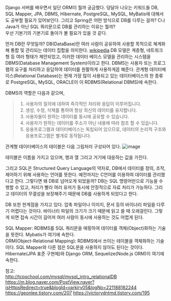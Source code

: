 Django 서버를 배우면서 일단 ORM이 뭘까 궁금했다. 덩달아 나오는 키워드들 DB, SQL Mapper, JPA, DBMS, Hibernate, PostgreSQL, MySQL, MyBatis에 대해서도 공부할 필요가 있어보인다. 그리고 Spring은 어떤 방식으로 DB를 다루는 걸까? C나 Java가 아닌 SQL 쿼리문으로 DB를 관리하는 이유는 뭘까?   
우선 기본기의 기본기로 돌아가 볼 필요가 있을 것 같다.

먼저 DB란 무엇일까? DB(DataBase)란 여러 사람이 공유하여 사용할 목적으로 쳬계화해 통합 및 관리되는 데이터 집합을 의미한다. [wikipedia](https://ko.wikipedia.org/wiki/%EB%8D%B0%EC%9D%B4%ED%84%B0%EB%B2%A0%EC%9D%B4%EC%8A%A4) DB 모델은 계층형, 네트워크형 등 여러 형태가 제안되었고, 이러한 데이터 베이스 모델을 관리하는 시스템을 DBMS(Database Management System)이라고 한다. DBMS는 사용자 또는 프로그램의 요구를 처리하고 응답하여 데이터를 원활하게 사용하게끔 해준다. 
 관계형 데이터베이스(Relational Database)는 현재 가장 많이 사용되고 있는 데이터베이스의 한 종류로 PostgreSQL, MySQL, ORACLE이 이 RDBMS(Relational DBMS)에 속한다.

DBMS의 역할은 다음과 같으며,
> 1.  사용자의 질의에 대하여 즉각적인 처리와 응답이 이루어집니다.
> 2. 생성, 수정, 삭제를 통하여 항상 최신의 데이터를 유지합니다.
> 3. 사용자들이 원하는 데이터를 동시에 공유할 수 있습니다.
> 4. 사용자가 원하는 데이터를 주소가 아닌 내용에 따라 참조 할 수 있습니다.
> 5. 응용프로그램과 데이터베이스는 독립되어 있으므로, 데이터의 논리적 구조와 응용프로그램은 별개로 동작됩니다.

관계형 데이터베이스의 테이블은 다음 그림처러 구성되어 있다.
![image](https://user-images.githubusercontent.com/59414764/126282517-167fbd70-b2aa-422a-a8e2-45af566bd02f.png)

테이블은 이름을 가지고 있으며, 행과 열 그리고 거기에 대응하는 값을 가진다.

그리고 SQL은 Structured Query Language의 약자로, DB에서 데이터를 정의, 조작, 제어하기 위해 사용하는 언어를 뜻한다. 예전까지는 C언어를 이용하여 데이터를 관리했다고 한다. 그렇다면 왜 DB로 넘어오게 되었을까? DB는 SQL 명령어만으로 기능을 수행할 수 있고, 처리가 빨라 여러 유저가 동시에 안정적으로 자료 처리가 가능하다. 그리고 데이터의 무결성을 보장해주기 때문에 DB를 사용하게 되었다고 한다.

DB 또한 한계점을 가지고 있다. 압축 파일이나 이미지, 문서 등의 바이너리 파일을 다루기 어렵다는 것이다. 바이너리 파일의 크기가 크기 때문에 읽고 쓸 때 오래걸린다. 그렇게 되면 접속 시간이 길어져 여러 사람이 동시에 사용하는 것도 어렵게 된다.

SQL Mapper: RDBMS를 SQL 쿼리문을 매핑하여 데이터를 객체(Object)화하는 기술을 뜻한다. Mybatis가 여기에 속한다.   
ORM(Object-Relational Mapping): RDBMS에서 쓰이는 테이블을 객체화하는 기술이다. SQL Mapper와 다른 점은 SQL문을 사용하지 않아도 된다는 것이다. Hibernate(JPA 표준 구현체)와 Django ORM, Sequelize(Node.js ORM)이 여기에 속한다.

참고:   
http://tcpschool.com/mysql/mysql_intro_relationalDB
https://m.blog.naver.com/PostView.naver?isHttpsRedirect=true&blogId=varkiry05&logNo=221188182244
https://geonlee.tistory.com/207
https://victorydntmd.tistory.com/195
